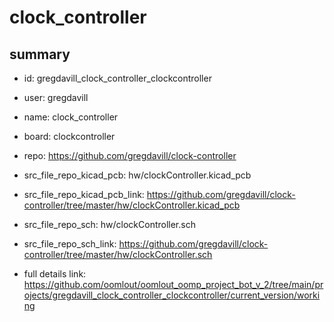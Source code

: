 # clock_controller
 
## summary 
* id: gregdavill_clock_controller_clockcontroller
* user: gregdavill
* name: clock_controller
* board: clockcontroller
* repo: https://github.com/gregdavill/clock-controller
* src_file_repo_kicad_pcb: hw/clockController.kicad_pcb
* src_file_repo_kicad_pcb_link: https://github.com/gregdavill/clock-controller/tree/master/hw/clockController.kicad_pcb


* src_file_repo_sch: hw/clockController.sch
* src_file_repo_sch_link: https://github.com/gregdavill/clock-controller/tree/master/hw/clockController.sch
* full details link: https://github.com/oomlout/oomlout_oomp_project_bot_v_2/tree/main/projects/gregdavill_clock_controller_clockcontroller/current_version/working  







